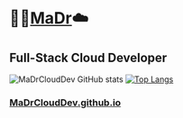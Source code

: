 # :rocket::cactus:[MaDr](https://MaDr.io):cloud:
## Full-Stack Cloud Developer
![MaDrCloudDev GitHub stats](https://github-readme-stats.vercel.app/api?username=madrclouddev&count_private=true&show_icons=true&theme=radical)
[![Top Langs](https://github-readme-stats.vercel.app/api/top-langs/?username=madrclouddev&layout=compact)](https://github.com/madrclouddev)
### [MaDrCloudDev.github.io](https://MaDrCloudDev.github.io)
